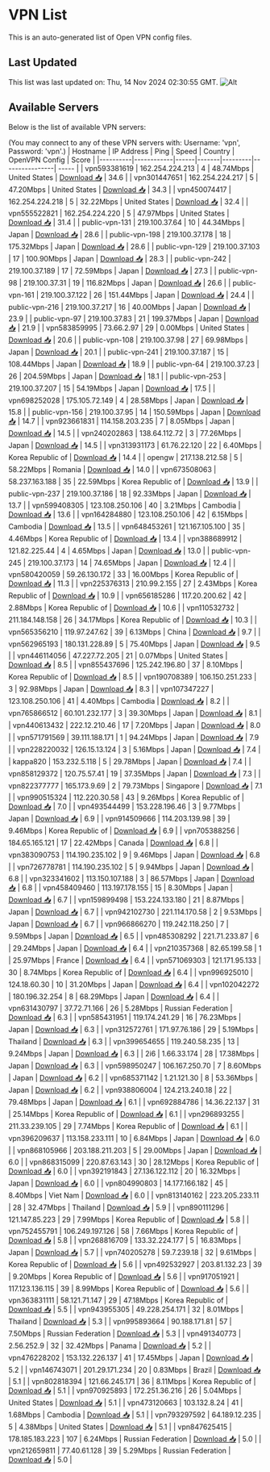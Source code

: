# VPN List

This is an auto-generated list of Open VPN config files.

## Last Updated

This list was last updated on: Thu, 14 Nov 2024 02:30:55 GMT.
![Alt](https://repobeats.axiom.co/api/embed/186b98318ef1479477931607c1ad7d823f12451f.svg "Repobeats analytics image")

## Available Servers

Below is the list of available VPN servers:

(You may connect to any of these VPN servers with: Username: 'vpn', Password: 'vpn'.)
| Hostname | IP Address | Ping | Speed | Country | OpenVPN Config | Score |
|----------|------------|------|-------|---------|----------------| ----- |
| vpn593381619 | 162.254.224.213 | 4 | 48.74Mbps | United States | [Download 📥](./configs/server_0_US.ovpn) | 34.6 |
| vpn301447651 | 162.254.224.217 | 5 | 47.20Mbps | United States | [Download 📥](./configs/server_1_US.ovpn) | 34.3 |
| vpn450074417 | 162.254.224.218 | 5 | 32.22Mbps | United States | [Download 📥](./configs/server_2_US.ovpn) | 32.4 |
| vpn555522821 | 162.254.224.220 | 5 | 47.97Mbps | United States | [Download 📥](./configs/server_3_US.ovpn) | 31.4 |
| public-vpn-131 | 219.100.37.64 | 10 | 44.34Mbps | Japan | [Download 📥](./configs/server_4_JP.ovpn) | 28.6 |
| public-vpn-198 | 219.100.37.178 | 18 | 175.32Mbps | Japan | [Download 📥](./configs/server_5_JP.ovpn) | 28.6 |
| public-vpn-129 | 219.100.37.103 | 17 | 100.90Mbps | Japan | [Download 📥](./configs/server_6_JP.ovpn) | 28.3 |
| public-vpn-242 | 219.100.37.189 | 17 | 72.59Mbps | Japan | [Download 📥](./configs/server_7_JP.ovpn) | 27.3 |
| public-vpn-98 | 219.100.37.31 | 19 | 116.82Mbps | Japan | [Download 📥](./configs/server_8_JP.ovpn) | 26.6 |
| public-vpn-161 | 219.100.37.122 | 26 | 151.44Mbps | Japan | [Download 📥](./configs/server_9_JP.ovpn) | 24.4 |
| public-vpn-216 | 219.100.37.217 | 16 | 40.00Mbps | Japan | [Download 📥](./configs/server_10_JP.ovpn) | 23.9 |
| public-vpn-97 | 219.100.37.83 | 21 | 199.37Mbps | Japan | [Download 📥](./configs/server_11_JP.ovpn) | 21.9 |
| vpn583859995 | 73.66.2.97 | 29 | 0.00Mbps | United States | [Download 📥](./configs/server_12_US.ovpn) | 20.6 |
| public-vpn-108 | 219.100.37.98 | 27 | 69.98Mbps | Japan | [Download 📥](./configs/server_13_JP.ovpn) | 20.1 |
| public-vpn-241 | 219.100.37.187 | 15 | 108.44Mbps | Japan | [Download 📥](./configs/server_14_JP.ovpn) | 18.9 |
| public-vpn-64 | 219.100.37.23 | 26 | 204.59Mbps | Japan | [Download 📥](./configs/server_15_JP.ovpn) | 18.1 |
| public-vpn-253 | 219.100.37.207 | 15 | 54.19Mbps | Japan | [Download 📥](./configs/server_16_JP.ovpn) | 17.5 |
| vpn698252028 | 175.105.72.149 | 4 | 28.58Mbps | Japan | [Download 📥](./configs/server_17_JP.ovpn) | 15.8 |
| public-vpn-156 | 219.100.37.95 | 14 | 150.59Mbps | Japan | [Download 📥](./configs/server_18_JP.ovpn) | 14.7 |
| vpn923661831 | 114.158.203.235 | 7 | 8.05Mbps | Japan | [Download 📥](./configs/server_19_JP.ovpn) | 14.5 |
| vpn240202863 | 138.64.112.72 | 3 | 77.26Mbps | Japan | [Download 📥](./configs/server_20_JP.ovpn) | 14.5 |
| vpn313931173 | 61.76.22.120 | 22 | 6.40Mbps | Korea Republic of | [Download 📥](./configs/server_21_KR.ovpn) | 14.4 |
| opengw | 217.138.212.58 | 5 | 58.22Mbps | Romania | [Download 📥](./configs/server_22_RO.ovpn) | 14.0 |
| vpn673508063 | 58.237.163.188 | 35 | 22.59Mbps | Korea Republic of | [Download 📥](./configs/server_23_KR.ovpn) | 13.9 |
| public-vpn-237 | 219.100.37.186 | 18 | 92.33Mbps | Japan | [Download 📥](./configs/server_24_JP.ovpn) | 13.7 |
| vpn599408305 | 123.108.250.106 | 40 | 3.21Mbps | Cambodia | [Download 📥](./configs/server_25_KH.ovpn) | 13.6 |
| vpn164284880 | 123.108.250.106 | 42 | 6.15Mbps | Cambodia | [Download 📥](./configs/server_26_KH.ovpn) | 13.5 |
| vpn648453261 | 121.167.105.100 | 35 | 4.46Mbps | Korea Republic of | [Download 📥](./configs/server_27_KR.ovpn) | 13.4 |
| vpn388689912 | 121.82.225.44 | 4 | 4.65Mbps | Japan | [Download 📥](./configs/server_28_JP.ovpn) | 13.0 |
| public-vpn-245 | 219.100.37.173 | 14 | 74.65Mbps | Japan | [Download 📥](./configs/server_29_JP.ovpn) | 12.4 |
| vpn580420059 | 59.26.130.172 | 33 | 16.00Mbps | Korea Republic of | [Download 📥](./configs/server_30_KR.ovpn) | 11.3 |
| vpn225376313 | 210.99.2.155 | 27 | 2.43Mbps | Korea Republic of | [Download 📥](./configs/server_31_KR.ovpn) | 10.9 |
| vpn656185286 | 117.20.200.62 | 42 | 2.88Mbps | Korea Republic of | [Download 📥](./configs/server_32_KR.ovpn) | 10.6 |
| vpn110532732 | 211.184.148.158 | 26 | 34.17Mbps | Korea Republic of | [Download 📥](./configs/server_33_KR.ovpn) | 10.3 |
| vpn565356210 | 119.97.247.62 | 39 | 6.13Mbps | China | [Download 📥](./configs/server_34_CN.ovpn) | 9.7 |
| vpn562965193 | 180.131.228.89 | 5 | 75.40Mbps | Japan | [Download 📥](./configs/server_35_JP.ovpn) | 9.5 |
| vpn446114056 | 47.227.72.205 | 21 | 0.07Mbps | United States | [Download 📥](./configs/server_36_US.ovpn) | 8.5 |
| vpn855437696 | 125.242.196.80 | 37 | 8.10Mbps | Korea Republic of | [Download 📥](./configs/server_37_KR.ovpn) | 8.5 |
| vpn190708389 | 106.150.251.233 | 3 | 92.98Mbps | Japan | [Download 📥](./configs/server_38_JP.ovpn) | 8.3 |
| vpn107347227 | 123.108.250.106 | 41 | 4.40Mbps | Cambodia | [Download 📥](./configs/server_39_KH.ovpn) | 8.2 |
| vpn765866512 | 60.101.232.177 | 3 | 39.30Mbps | Japan | [Download 📥](./configs/server_40_JP.ovpn) | 8.1 |
| vpn440613432 | 222.12.210.46 | 17 | 7.20Mbps | Japan | [Download 📥](./configs/server_41_JP.ovpn) | 8.0 |
| vpn571791569 | 39.111.188.171 | 1 | 94.24Mbps | Japan | [Download 📥](./configs/server_42_JP.ovpn) | 7.9 |
| vpn228220032 | 126.15.13.124 | 3 | 5.16Mbps | Japan | [Download 📥](./configs/server_43_JP.ovpn) | 7.4 |
| kappa820 | 153.232.5.118 | 5 | 29.78Mbps | Japan | [Download 📥](./configs/server_44_JP.ovpn) | 7.4 |
| vpn858129372 | 120.75.57.41 | 19 | 37.35Mbps | Japan | [Download 📥](./configs/server_45_JP.ovpn) | 7.3 |
| vpn822377777 | 165.173.9.69 | 2 | 79.73Mbps | Singapore | [Download 📥](./configs/server_46_SG.ovpn) | 7.1 |
| vpn990515324 | 112.220.30.58 | 43 | 9.26Mbps | Korea Republic of | [Download 📥](./configs/server_47_KR.ovpn) | 7.0 |
| vpn493544499 | 153.228.196.46 | 3 | 9.77Mbps | Japan | [Download 📥](./configs/server_48_JP.ovpn) | 6.9 |
| vpn914509666 | 114.203.139.98 | 39 | 9.46Mbps | Korea Republic of | [Download 📥](./configs/server_49_KR.ovpn) | 6.9 |
| vpn705388256 | 184.65.165.121 | 17 | 22.42Mbps | Canada | [Download 📥](./configs/server_50_CA.ovpn) | 6.8 |
| vpn383090753 | 114.190.235.102 | 9 | 9.46Mbps | Japan | [Download 📥](./configs/server_51_JP.ovpn) | 6.8 |
| vpn726778781 | 114.190.235.102 | 5 | 9.94Mbps | Japan | [Download 📥](./configs/server_52_JP.ovpn) | 6.8 |
| vpn323341602 | 113.150.107.188 | 3 | 86.57Mbps | Japan | [Download 📥](./configs/server_53_JP.ovpn) | 6.8 |
| vpn458409460 | 113.197.178.155 | 15 | 8.30Mbps | Japan | [Download 📥](./configs/server_54_JP.ovpn) | 6.7 |
| vpn159899498 | 153.224.133.180 | 21 | 8.87Mbps | Japan | [Download 📥](./configs/server_55_JP.ovpn) | 6.7 |
| vpn942102730 | 221.114.170.58 | 2 | 9.53Mbps | Japan | [Download 📥](./configs/server_56_JP.ovpn) | 6.7 |
| vpn966866270 | 119.242.118.250 | 7 | 9.59Mbps | Japan | [Download 📥](./configs/server_57_JP.ovpn) | 6.5 |
| vpn485308292 | 221.71.233.87 | 6 | 29.24Mbps | Japan | [Download 📥](./configs/server_58_JP.ovpn) | 6.4 |
| vpn210357368 | 82.65.199.58 | 1 | 25.97Mbps | France | [Download 📥](./configs/server_59_FR.ovpn) | 6.4 |
| vpn571069303 | 121.171.95.133 | 30 | 8.74Mbps | Korea Republic of | [Download 📥](./configs/server_60_KR.ovpn) | 6.4 |
| vpn996925010 | 124.18.60.30 | 10 | 31.20Mbps | Japan | [Download 📥](./configs/server_61_JP.ovpn) | 6.4 |
| vpn102042272 | 180.196.32.254 | 8 | 68.29Mbps | Japan | [Download 📥](./configs/server_62_JP.ovpn) | 6.4 |
| vpn631430797 | 37.72.71.166 | 26 | 5.28Mbps | Russian Federation | [Download 📥](./configs/server_63_RU.ovpn) | 6.3 |
| vpn585431951 | 119.174.241.29 | 16 | 76.23Mbps | Japan | [Download 📥](./configs/server_64_JP.ovpn) | 6.3 |
| vpn312572761 | 171.97.76.186 | 29 | 5.19Mbps | Thailand | [Download 📥](./configs/server_65_TH.ovpn) | 6.3 |
| vpn399654655 | 119.240.58.235 | 13 | 9.24Mbps | Japan | [Download 📥](./configs/server_66_JP.ovpn) | 6.3 |
| 2i6 | 1.66.33.174 | 28 | 17.38Mbps | Japan | [Download 📥](./configs/server_67_JP.ovpn) | 6.3 |
| vpn598950247 | 106.167.250.70 | 7 | 8.60Mbps | Japan | [Download 📥](./configs/server_68_JP.ovpn) | 6.2 |
| vpn685371142 | 1.21.121.30 | 8 | 53.36Mbps | Japan | [Download 📥](./configs/server_69_JP.ovpn) | 6.2 |
| vpn938806004 | 124.213.240.18 | 22 | 79.48Mbps | Japan | [Download 📥](./configs/server_70_JP.ovpn) | 6.1 |
| vpn692884786 | 14.36.22.137 | 31 | 25.14Mbps | Korea Republic of | [Download 📥](./configs/server_71_KR.ovpn) | 6.1 |
| vpn296893255 | 211.33.239.105 | 29 | 7.74Mbps | Korea Republic of | [Download 📥](./configs/server_72_KR.ovpn) | 6.1 |
| vpn396209637 | 113.158.233.111 | 10 | 6.84Mbps | Japan | [Download 📥](./configs/server_73_JP.ovpn) | 6.0 |
| vpn868105966 | 203.188.211.203 | 5 | 29.00Mbps | Japan | [Download 📥](./configs/server_74_JP.ovpn) | 6.0 |
| vpn868315099 | 220.87.63.143 | 30 | 28.12Mbps | Korea Republic of | [Download 📥](./configs/server_75_KR.ovpn) | 6.0 |
| vpn392191843 | 27.136.122.112 | 20 | 16.32Mbps | Japan | [Download 📥](./configs/server_76_JP.ovpn) | 6.0 |
| vpn804990803 | 14.177.166.182 | 45 | 8.40Mbps | Viet Nam | [Download 📥](./configs/server_77_VN.ovpn) | 6.0 |
| vpn813140162 | 223.205.233.11 | 28 | 32.47Mbps | Thailand | [Download 📥](./configs/server_78_TH.ovpn) | 5.9 |
| vpn890111296 | 121.147.85.223 | 29 | 7.99Mbps | Korea Republic of | [Download 📥](./configs/server_79_KR.ovpn) | 5.8 |
| vpn752455791 | 106.249.197.126 | 58 | 7.66Mbps | Korea Republic of | [Download 📥](./configs/server_80_KR.ovpn) | 5.8 |
| vpn268816709 | 133.32.224.177 | 5 | 16.83Mbps | Japan | [Download 📥](./configs/server_81_JP.ovpn) | 5.7 |
| vpn740205278 | 59.7.239.18 | 32 | 9.61Mbps | Korea Republic of | [Download 📥](./configs/server_82_KR.ovpn) | 5.6 |
| vpn492532927 | 203.81.132.23 | 39 | 9.20Mbps | Korea Republic of | [Download 📥](./configs/server_83_KR.ovpn) | 5.6 |
| vpn917051921 | 117.123.136.115 | 39 | 8.99Mbps | Korea Republic of | [Download 📥](./configs/server_84_KR.ovpn) | 5.6 |
| vpn363831111 | 58.121.71.147 | 29 | 47.18Mbps | Korea Republic of | [Download 📥](./configs/server_85_KR.ovpn) | 5.5 |
| vpn943955305 | 49.228.254.171 | 32 | 8.01Mbps | Thailand | [Download 📥](./configs/server_86_TH.ovpn) | 5.3 |
| vpn995893664 | 90.188.171.81 | 57 | 7.50Mbps | Russian Federation | [Download 📥](./configs/server_87_RU.ovpn) | 5.3 |
| vpn491340773 | 2.56.252.9 | 32 | 32.42Mbps | Panama | [Download 📥](./configs/server_88_PA.ovpn) | 5.2 |
| vpn476228202 | 153.132.226.137 | 41 | 17.45Mbps | Japan | [Download 📥](./configs/server_89_JP.ovpn) | 5.2 |
| vpn146743071 | 201.29.171.234 | 20 | 0.83Mbps | Brazil | [Download 📥](./configs/server_90_BR.ovpn) | 5.1 |
| vpn802818394 | 121.66.245.171 | 36 | 8.11Mbps | Korea Republic of | [Download 📥](./configs/server_91_KR.ovpn) | 5.1 |
| vpn970925893 | 172.251.36.216 | 26 | 5.04Mbps | United States | [Download 📥](./configs/server_92_US.ovpn) | 5.1 |
| vpn473120663 | 103.132.8.24 | 41 | 1.68Mbps | Cambodia | [Download 📥](./configs/server_93_KH.ovpn) | 5.1 |
| vpn793297592 | 64.189.12.235 | 5 | 4.38Mbps | United States | [Download 📥](./configs/server_94_US.ovpn) | 5.1 |
| vpn847625415 | 178.185.183.223 | 107 | 6.24Mbps | Russian Federation | [Download 📥](./configs/server_95_RU.ovpn) | 5.0 |
| vpn212659811 | 77.40.61.128 | 39 | 5.29Mbps | Russian Federation | [Download 📥](./configs/server_96_RU.ovpn) | 5.0 |
